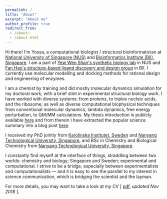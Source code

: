 ```yaml
---
permalink: /
title: "About"
excerpt: "About me"
author_profile: true
redirect_from: 
  - /about/
  - /about.html
---
```


Hi there! I'm Yossa, a computational biologist / structural bioinformatician at [National University of Singapore (NUS)](nus.edu.sg) and [Bioinformatics Institute (BII), Singapore](http://www.bii.a-star.edu.sg/). I am a part of [Yew Wen Shan's synthetic biology lab](https://bch.nus.edu.sg/pi/bchyws/) in NUS and [Fan Hao's structure-based ligand discovery and design group](http://www.bii.a-star.edu.sg/research/bmad/sldd.php) in BII. I currently use molecular modelling and docking methods for rational design and engineering of enzymes.

I am a chemist by training and did mostly molecular dynamics simulation for my doctoral work, with a brief stint in experimental structural biology work. I have worked with diverse systems: from proteins, to triplex nucleic acids, and the ribosome; as well as diverse computational biophysical techniques from conventional molecular dynamics, lambda dynamics, free energy perturbation, to QM/MM calculations. My thesis introduction is publicly available [here](https://openarchive.ki.se/xmlui/handle/10616/46043) and from therein I have extracted the popular science summary into a blog post [here](https://researcherblogski.wordpress.com/2017/12/08/8-postdoctoral/).

I received my PhD jointly from [Karolinska Institutet, Sweden](https://ki.se) and [Nanyang Technological University, Singapore](http://ntu.edu.sg), and BSc in Chemistry and Biological Chemistry from [Nanyang Technological University, Singapore](http://ntu.edu.sg).

I constantly find myself at the interface of things, straddling between two worlds: chemistry and biology; Singapore and Sweden; experimental and computational. I strive to be a bridge, especially between experimentalists and computationalists — and it is easy to see the parallel to my interest in science communication, which is bridging the scientist and the layman.

For more details, you may want to take a look at my CV [ [pdf](https://yossadh.github.io/files/cv_public_20181117.pdf), _updated Nov 2018_ ].
